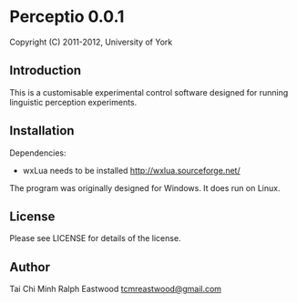 Perceptio 0.0.1
===============

Copyright (C) 2011-2012, University of York

Introduction
------------

This is a customisable experimental control software designed for running
linguistic perception experiments.

Installation
------------

Dependencies:
* wxLua needs to be installed http://wxlua.sourceforge.net/

The program was originally designed for Windows.  It does run on Linux.

License
-------

Please see LICENSE for details of the license.

Author
------

Tai Chi Minh Ralph Eastwood
tcmreastwood@gmail.com
